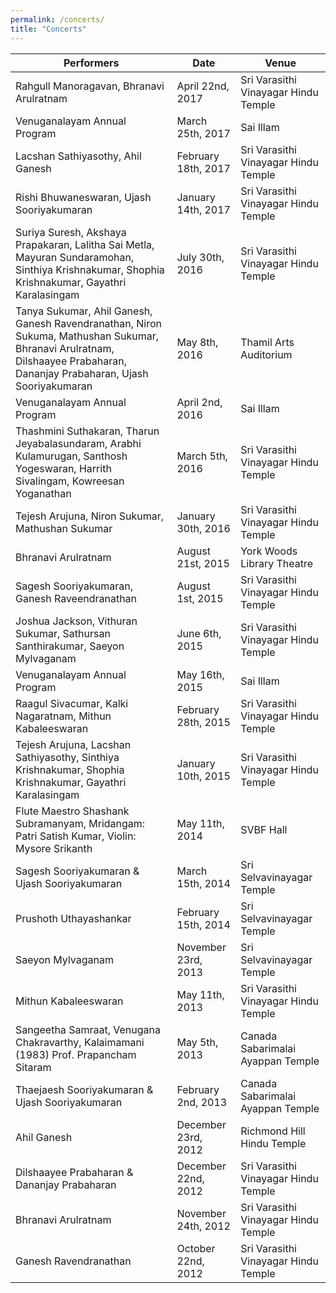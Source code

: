 ```yaml
---
permalink: /concerts/
title: "Concerts"
---
```

| Performers | Date | Venue |
|------------|------|-------|
| Rahgull Manoragavan, Bhranavi Arulratnam | April 22nd, 2017 | Sri Varasithi Vinayagar Hindu Temple |
| Venuganalayam Annual Program | March 25th, 2017 | Sai Illam |
| Lacshan Sathiyasothy, Ahil Ganesh | February 18th, 2017 | Sri Varasithi Vinayagar Hindu Temple |
| Rishi Bhuwaneswaran, Ujash Sooriyakumaran | January 14th, 2017 | Sri Varasithi Vinayagar Hindu Temple |
| Suriya Suresh, Akshaya Prapakaran, Lalitha Sai Metla, Mayuran Sundaramohan, Sinthiya Krishnakumar, Shophia Krishnakumar, Gayathri Karalasingam | July 30th, 2016 | Sri Varasithi Vinayagar Hindu Temple |
| Tanya Sukumar, Ahil Ganesh, Ganesh Ravendranathan, Niron Sukuma, Mathushan Sukumar, Bhranavi Arulratnam, Dilshaayee Prabaharan, Dananjay Prabaharan, Ujash Sooriyakumaran | May 8th, 2016 | Thamil Arts Auditorium |
| Venuganalayam Annual Program | April 2nd, 2016 | Sai Illam |
| Thashmini Suthakaran, Tharun Jeyabalasundaram, Arabhi Kulamurugan, Santhosh Yogeswaran, Harrith Sivalingam, Kowreesan Yoganathan | March 5th, 2016 | Sri Varasithi Vinayagar Hindu Temple |
| Tejesh Arujuna, Niron Sukumar, Mathushan Sukumar | January 30th, 2016 | Sri Varasithi Vinayagar Hindu Temple |
| Bhranavi Arulratnam | August 21st, 2015 | York Woods Library Theatre |
| Sagesh Sooriyakumaran, Ganesh Raveendranathan | August 1st, 2015 | Sri Varasithi Vinayagar Hindu Temple |
| Joshua Jackson, Vithuran Sukumar, Sathursan Santhirakumar, Saeyon Mylvaganam | June 6th, 2015 | Sri Varasithi Vinayagar Hindu Temple |
| Venuganalayam Annual Program | May 16th, 2015 | Sai Illam |
| Raagul Sivacumar, Kalki Nagaratnam, Mithun Kabaleeswaran | February 28th, 2015 | Sri Varasithi Vinayagar Hindu Temple |
| Tejesh Arujuna, Lacshan Sathiyasothy, Sinthiya Krishnakumar, Shophia Krishnakumar, Gayathri Karalasingam | January 10th, 2015 | Sri Varasithi Vinayagar Hindu Temple |
| Flute Maestro Shashank Subramanyam, Mridangam: Patri Satish Kumar, Violin: Mysore Srikanth | May 11th, 2014 | SVBF Hall |
| Sagesh Sooriyakumaran & Ujash Sooriyakumaran | March 15th, 2014 | Sri Selvavinayagar Temple |
| Prushoth Uthayashankar | February 15th, 2014 | Sri Selvavinayagar Temple |
| Saeyon Mylvaganam | November 23rd, 2013 | Sri Selvavinayagar Temple |
| Mithun Kabaleeswaran | May 11th, 2013 | Sri Varasithi Vinayagar Hindu Temple |
| Sangeetha Samraat, Venugana Chakravarthy, Kalaimamani (1983) Prof. Prapancham Sitaram | May 5th, 2013 | Canada Sabarimalai Ayappan Temple |
| Thaejaesh Sooriyakumaran & Ujash Sooriyakumaran | February 2nd, 2013 | Canada Sabarimalai Ayappan Temple |
| Ahil Ganesh | December 23rd, 2012 | Richmond Hill Hindu Temple |
| Dilshaayee Prabaharan & Dananjay Prabaharan | December 22nd, 2012 | Sri Varasithi Vinayagar Hindu Temple |
| Bhranavi Arulratnam | November 24th, 2012 | Sri Varasithi Vinayagar Hindu Temple |
| Ganesh Ravendranathan | October 22nd, 2012 | Sri Varasithi Vinayagar Hindu Temple |
